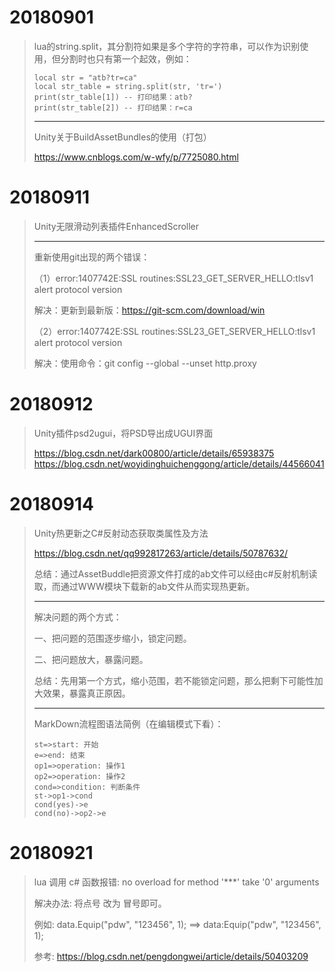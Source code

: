 # 20180901

> lua的string.split，其分割符如果是多个字符的字符串，可以作为识别使用，但分割时也只有第一个起效，例如：
>
> ```
> local str = "atb?tr=ca"
> local str_table = string.split(str, 'tr=')
> print(str_table[1]) -- 打印结果：atb?
> print(str_table[2]) -- 打印结果：r=ca
> ```
> ------
>
> Unity关于BuildAssetBundles的使用（打包）
>
> https://www.cnblogs.com/w-wfy/p/7725080.html

# 20180911

> Unity无限滑动列表插件EnhancedScroller
>
> ------
>
> 重新使用git出现的两个错误：
>
> （1）error:1407742E:SSL routines:SSL23_GET_SERVER_HELLO:tlsv1 alert protocol version
>
> 解决：更新到最新版：https://git-scm.com/download/win
>
> （2）error:1407742E:SSL routines:SSL23_GET_SERVER_HELLO:tlsv1 alert protocol version
>
> 解决：使用命令：git config --global --unset http.proxy 

# 20180912

> Unity插件psd2ugui，将PSD导出成UGUI界面
> 
> https://blog.csdn.net/dark00800/article/details/65938375
> https://blog.csdn.net/woyidinghuichenggong/article/details/44566041

# 20180914

> Unity热更新之C#反射动态获取类属性及方法
> 
> https://blog.csdn.net/qq992817263/article/details/50787632/
> 
> 总结：通过AssetBuddle把资源文件打成的ab文件可以经由c#反射机制读取，而通过WWW模块下载新的ab文件从而实现热更新。
>
> ------
> 
> 解决问题的两个方式：
>
> 一、把问题的范围逐步缩小，锁定问题。
> 
> 二、把问题放大，暴露问题。
> 
> 总结：先用第一个方式，缩小范围，若不能锁定问题，那么把剩下可能性加大效果，暴露真正原因。
> 
> ------
> 
> MarkDown流程图语法简例（在编辑模式下看）：
>
> ```flow
> st=>start: 开始
> e=>end: 结束
> op1=>operation: 操作1
> op2=>operation: 操作2
> cond=>condition: 判断条件
> st->op1->cond
> cond(yes)->e
> cond(no)->op2->e
> ```
>

# 20180921

> lua 调用 c# 函数报错: no overload for method '***' take '0' arguments
>
> 解决办法: 将点号 改为 冒号即可。
>
> 例如: data.Equip("pdw", "123456", 1);  ==> data:Equip("pdw", "123456", 1);
>
> 参考: https://blog.csdn.net/pengdongwei/article/details/50403209
>
